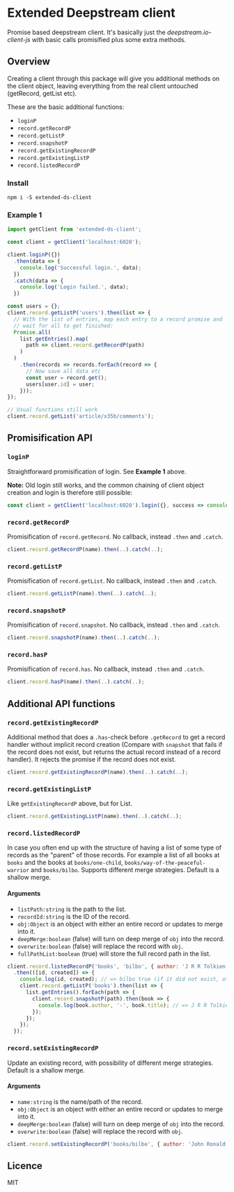 # Extended Deepstream client

Promise based deepstream client. It's basically just the *deepstream.io-client-js* with basic calls promisified plus some extra methods.

## Overview

Creating a client through this package will give you additional methods on the client object, leaving everything from the real client untouched (getRecord, getList etc).

These are the basic additional functions:
- `loginP`
- `record.getRecordP`
- `record.getListP`
- `record.snapshotP`
- `record.getExistingRecordP`
- `record.getExistingListP`
- `record.listedRecordP`

### Install

`npm i -S extended-ds-client`

### Example 1

```javascript
import getClient from 'extended-ds-client';

const client = getClient('localhost:6020');

client.loginP({})
  .then(data => {
    console.log('Successful login.', data);
  })
  .catch(data => {
    console.log('Login failed.', data);
  })

const users = {};
client.record.getListP('users').then(list => {
  // With the list of entries, map each entry to a record promise and
  // wait for all to get finished:
  Promise.all(
    list.getEntries().map(
      path => client.record.getRecordP(path)
    )
  )
    .then(records => records.forEach(record => {
      // Now save all data etc
      const user = record.get();
      users[user.id] = user;
    }));
});

// Usual functions still work
client.record.getList('article/x35b/comments');
```

## Promisification API

### `loginP`

Straightforward promisification of login. See **Example 1** above.

**Note:** Old login still works, and the common chaining of client object creation and login is therefore still possible:

```javascript
const client = getClient('localhost:6020').login({}, success => console.log(success));
```

### `record.getRecordP`

Promisification of `record.getRecord`. No callback, instead `.then` and `.catch`.

```javascript
client.record.getRecordP(name).then(..).catch(..);
```

### `record.getListP`

Promisification of `record.getList`. No callback, instead `.then` and `.catch`.

```javascript
client.record.getListP(name).then(..).catch(..);
```

### `record.snapshotP`

Promisification of `record.snapshot`. No callback, instead `.then` and `.catch`.

```javascript
client.record.snapshotP(name).then(..).catch(..);
```

### `record.hasP`

Promisification of `record.has`. No callback, instead `.then` and `.catch`.

```javascript
client.record.hasP(name).then(..).catch(..);
```

## Additional API functions

### `record.getExistingRecordP`

Additional method that does a `.has`-check before `.getRecord` to get a record handler without implicit record creation (Compare with `snapshot` that fails if the record does not exist, but returns the actual record instead of a record handler). It rejects the promise if the record does not exist.

```javascript
client.record.getExistingRecordP(name).then(..).catch(..);
```

### `record.getExistingListP`

Like `getExistingRecordP` above, but for List.

```javascript
client.record.getExistingListP(name).then(..).catch(..);
```

### `record.listedRecordP`

In case you often end up with the structure of having a list of some type of records as the "parent" of those records. For example a list of all books at `books` and the books at `books/one-child`, `books/way-of-the-peaceful-warrior` and `books/bilbo`.
Supports different merge strategies. Default is a shallow merge.

#### Arguments
- `listPath:string` is the path to the list.
- `recordId:string` is the ID of the record.
- `obj:Object` is an object with either an entire record or updates to merge into it.
- `deepMerge:boolean` (false) will turn on deep merge of `obj` into the record.
- `overwrite:boolean` (false) will replace the record with `obj`.
- `fullPathList:boolean` (true) will store the full record path in the list.

```javascript
client.record.listedRecordP('books', 'bilbo', { author: 'J R R Tolkien', title: 'Bilbo' })
  .then(([id, created]) => {
    console.log(id, created); // => bilbo true (if it did not exist, otherwise false)
    client.record.getListP('books').then(list => {
      list.getEntries().forEach(path => {
        client.record.snapshotP(path).then(book => {
          console.log(book.author, '-', book.title); // => J R R Tolkien - Bilbo
        });
      });
    });
  });
```

### `record.setExistingRecordP`

Update an existing record, with possibility of different merge strategies. Default is a shallow merge.

#### Arguments
- `name:string` is the name/path of the record.
- `obj:Object` is an object with either an entire record or updates to merge into it.
- `deepMerge:boolean` (false) will turn on deep merge of `obj` into the record.
- `overwrite:boolean` (false) will replace the record with `obj`.

```javascript
client.record.setExistingRecordP('books/bilbo', { author: 'John Ronald Reuel Tolkien' }).then(...).catch(...)
```

## Licence
MIT

